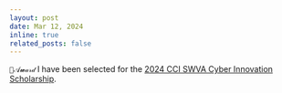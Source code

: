 ```yaml
---
layout: post
date: Mar 12, 2024
inline: true
related_posts: false
---
```


`🩵𝒜𝔀𝒶𝓇𝒹` I have been selected for the [2024 CCI SWVA Cyber Innovation Scholarship](https://cyberinitiative-swva.org/news/events/cci-cyber-start-ups-lab-24.html).


<!-- `💜𝒫𝒶𝓅𝑒𝓇` `🩵𝒜𝔀𝒶𝓇𝒹` `🤍𝒮𝓮𝑟𝓋𝒾𝓬𝓮` `💛𝑪𝑜𝓃𝒻𝑒𝓇𝑒𝓃𝒸𝓮` -->